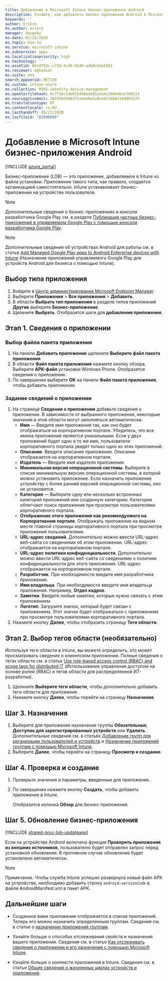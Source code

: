 ```yaml
---
title: Добавление в Microsoft Intune бизнес-приложения Android
description: Узнайте, как добавлять бизнес-приложения Android в Microsoft Intune.
keywords: ''
author: Erikre
ms.author: erikre
manager: dougeby
ms.date: 01/23/2020
ms.topic: how-to
ms.service: microsoft-intune
ms.subservice: apps
ms.localizationpriority: high
ms.technology: ''
ms.assetid: 061d793c-c724-4cd9-9240-adb0cbda5661
ms.reviewer: mghadial
ms.suite: ems
search.appverid: MET150
ms.custom: intune-azure
ms.collection: M365-identity-device-management
ms.openlocfilehash: dc7f16c1de015488ada01cba4c30044bac769114
ms.sourcegitcommit: 302556d3b03f1a4eb9a5a9ce6138b8119d901575
ms.translationtype: HT
ms.contentlocale: ru-RU
ms.lasthandoff: 05/27/2020
ms.locfileid: "83990690"
---
```

# <a name="add-an-android-line-of-business-app-to-microsoft-intune"></a>Добавление в Microsoft Intune бизнес-приложения Android

[!INCLUDE [azure_portal](../includes/azure_portal.md)]

Бизнес-приложение (LOB) — это приложение, добавляемое в Intune из файла установки. Приложение такого типа, как правило, создается организацией самостоятельно. Intune устанавливает бизнес-приложение на устройстве пользователя. 

> [!Note]
> Дополнительные сведения о бизнес-приложениях и консоли разработчика Google Play см. в разделе [Публикация частных бизнес-приложений в управляемом Google Play с помощью консоли разработчика Google Play](apps-add-android-for-work.md?#managed-google-play-private-lob-app-publishing-using-the-google-developer-console). 

> [!Note]
> Дополнительные сведения об устройствах Android для работы см. в статье [Add Managed Google Play apps to Android Enterprise devices with Intune](apps-add-android-for-work.md) (Назначение приложений управляемого Google Play для устройств Android для бизнеса с помощью Intune). 

## <a name="select-the-app-type"></a>Выбор типа приложения

1. Войдите в [Центр администрирования Microsoft Endpoint Manager](https://go.microsoft.com/fwlink/?linkid=2109431).
2. Выберите **Приложения** > **Все приложения** > **Добавить**.
3. В области **Выбрать тип приложения** в разделе типов приложений **Другие** выберите **Бизнес-приложение**.
4. Щелкните **Выбрать**. Отобразятся шаги для **добавления приложения**.

## <a name="step-1---app-information"></a>Этап 1. Сведения о приложении

### <a name="select-the-app-package-file"></a>Выбор файла пакета приложения

1. На панели **Добавить приложение** щелкните **Выберите файл пакета приложения**. 
2. В области **Файл пакета приложения** нажмите кнопку обзора. Выберите **APK-файл** установки Windows Phone.
   Отобразятся сведения о приложении.
3. По завершении выберите **ОК** на панели **Файл пакета приложения**, чтобы добавить приложение.

### <a name="set-app-information"></a>Задание сведений о приложении

1. На странице **Сведения о приложении** добавьте сведения о приложении. В зависимости от выбранного приложения, некоторые значения в этой области могут заполняться автоматически.
    - **Имя** — Введите имя приложения так, как оно будет отображаться на корпоративном портале. Убедитесь, что все имена приложений являются уникальными. Если у двух приложений будет одно и то же имя, пользователи корпоративного портала увидят только одно из этих приложений.
    - **Описание**. Введите описание приложения. Описание отображается на корпоративном портале.
    - **Издатель** — Введите имя издателя приложения.
    - **Минимальная версия операционной системы**. Выберите в списке минимальную версию операционной системы, в которой можно установить приложение. Если назначить приложение устройству с более ранней версией операционной системы, оно не установится.
    - **Категория** — Выберите одну или несколько встроенных категорий приложений или созданную категорию. Категории облегчают поиск приложения при просмотре пользователями корпоративного портала.
    - **Отображение этого приложения как рекомендуемого на Корпоративном портале**. Отображать приложение на видном месте главной страницы корпоративного портала при просмотре приложений пользователями.
    - **URL-адрес сведений**. Дополнительно можно ввести URL-адрес веб-сайта со сведениями об этом приложении. URL-адрес отображается на корпоративном портале.
    - **URL-адрес политики конфиденциальности**. Дополнительно можно ввести URL-адрес веб-сайта со сведениями о политике конфиденциальности для этого приложения. URL-адрес отображается на корпоративном портале.
    - **Разработчик**. При необходимости введите имя разработчика приложения.
    - **Имя владельца**. При необходимости введите имя владельца приложения. Например, **Отдел кадров**.
    - **Заметки**. Введите любые заметки, которые нужно связать с этим приложением.
    - **Логотип**. Загрузите значок, который будет связан с приложением. Этот значок будет отображаться с приложением при просмотре пользователями корпоративного портала.
2. Нажмите кнопку **Далее**, чтобы отобразить страницу **Теги области**.

## <a name="step-2---select-scope-tags-optional"></a>Этап 2. Выбор тегов области (необязательно)
Используя теги области в Intune, вы можете определить, кто может просматривать сведения о клиентском приложении. Полные сведения о тегах области см. в статье [Use role-based access control (RBAC) and scope tags for distributed IT](../fundamentals/scope-tags.md) (Использование управления доступом на основе ролей (RBAC) и тегов области для распределенной ИТ-разработки).

1. Щелкните **Выберите теги области**, чтобы дополнительно добавить теги области для приложения.
2. Нажмите кнопку **Далее**, чтобы перейти на страницу **Назначения**.

## <a name="step-3---assignments"></a>Шаг 3. Назначения

1. Выберите для приложения назначение группы **Обязательные**, **Доступно для зарегистрированных устройств** или **Удалить**. Дополнительные сведения см. в статьях [Добавление групп для организации пользователей и устройств](../fundamentals/groups-add.md) и [Назначение приложений группам с помощью Microsoft Intune](apps-deploy.md).
2. Выберите **Далее**, чтобы перейти на страницу **Просмотр и создание**.

## <a name="step-4---review--create"></a>Шаг 4. Проверка и создание

1. Проверьте значения и параметры, введенные для приложения.
2. По завершении нажмите кнопку **Создать**, чтобы добавить приложение в Intune.

    Отобразится колонка **Обзор** для бизнес-приложения.

## <a name="step-5-update-a-line-of-business-app"></a>Шаг 5. Обновление бизнес-приложения

[!INCLUDE [shared-proc-lob-updateapp](../includes/shared-proc-lob-updateapp.md)]

Если на устройстве Android включена функция **Проверить приложения из внешних источников**, пользователю будет отправлен запрос перед установкой обновления. В противном случае обновление будет установлено автоматически.

> [!Note]
> Примечание. Чтобы служба Intune успешно развернула новый файл APK на устройстве, необходимо добавить строку `android:versionCode` в файле AndroidManifest.xml в пакет APK.

## <a name="next-steps"></a>Дальнейшие шаги

- Созданное вами приложение отображается в списке приложений. Теперь его можно назначить определенным группам. Сведения см. в статье о [назначении приложений группам](apps-deploy.md).

- Узнайте больше о способах отслеживания свойств и назначения вашего приложения. Сведения см. в статье [Как отслеживать сведения о приложении и его назначения с помощью Microsoft Intune](apps-monitor.md).

- Узнайте больше о контексте приложения в Intune. Сведения см. в статье [Общие сведения о жизненных циклах устройств и приложений](../fundamentals/device-lifecycle.md).
